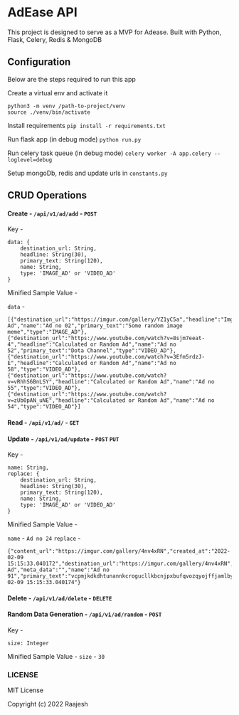 # AdEase API
This project is designed to serve as a MVP for Adease. Built with Python, Flask, Celery, Redis & MongoDB

## Configuration
Below are the steps required to run this app

Create a virtual env and activate it
```
python3 -m venv /path-to-project/venv
source ./venv/bin/activate
```

Install requirements
`pip install -r requirements.txt`

Run flask app (in debug mode)
`python run.py`

Run celery task queue (in debug mode)
`celery worker -A app.celery --loglevel=debug`

Setup mongoDb, redis and update urls in `constants.py`

## CRUD Operations

#### Create - `/api/v1/ad/add` - `POST`
Key -
```
data: {
    destination_url: String,
    headline: String(30),
    primary_text: String(120),
    name: String,
    type: 'IMAGE_AD' or 'VIDEO_AD'
}
```
Minified Sample Value -

`data` -
```
[{"destination_url":"https://imgur.com/gallery/YZ1yC5a","headline":"Imgur Ad","name":"Ad no 02","primary_text":"Some random image meme","type":"IMAGE_AD"},{"destination_url":"https://www.youtube.com/watch?v=8sjm7eeat-4","headline":"Calculated or Random Ad","name":"Ad no 52","primary_text":"Dota Channel","type":"VIDEO_AD"},{"destination_url":"https://www.youtube.com/watch?v=3Efm5rdzJ-E","headline":"Calculated or Random Ad","name":"Ad no 58","type":"VIDEO_AD"},{"destination_url":"https://www.youtube.com/watch?v=vRhhS6BnLSY","headline":"Calculated or Random Ad","name":"Ad no 55","type":"VIDEO_AD"},{"destination_url":"https://www.youtube.com/watch?v=zUb0pAN_uNE","headline":"Calculated or Random Ad","name":"Ad no 54","type":"VIDEO_AD"}]
```

#### Read - `/api/v1/ad/` - `GET`

#### Update - `/api/v1/ad/update` - `POST` `PUT`
Key -
```
name: String,
replace: {
    destination_url: String,
    headline: String(30),
    primary_text: String(120),
    name: String,
    type: 'IMAGE_AD' or 'VIDEO_AD'
}
```
Minified Sample Value -

`name` - `Ad no 24`
`replace` -
```
{"content_url":"https://imgur.com/gallery/4nv4xRN","created_at":"2022-02-09 15:15:33.040172","destination_url":"https://imgur.com/gallery/4nv4xRN","headline":"xqnajxfpcxcdfkozuhnj Ad","meta_data":"","name":"Ad no 91","primary_text":"vcpmjkdkdhtunannkcrogucllkbcnjpxbufqvozqyojffjamlbyzjgndcwgkmynuonamsjvpucgjkmoqkfplpyqsvvsaqxvvkdqc","type":"IMAGE_AD","updated_at":"2022-02-09 15:15:33.040174"}
```

#### Delete - `/api/v1/ad/delete` - `DELETE`


#### Random Data Generation - `/api/v1/ad/random` - `POST`
Key -
```
size: Integer
```
Minified Sample Value -
`size` - `30`

### LICENSE
MIT License

Copyright (c) 2022 Raajesh